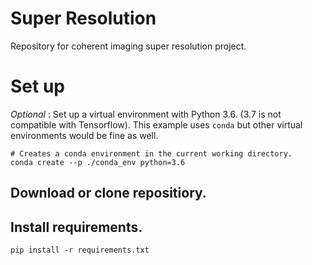 # Super Resolution
Repository for coherent imaging super resolution project.


# Set up
*Optional* :
Set up a virtual environment with Python 3.6.  (3.7 is not compatible with Tensorflow).
This example uses `conda` but other virtual environments would be fine as well.

<pre><code># Creates a conda environment in the current working directory.
conda create --p ./conda_env python=3.6
</code></pre>
## Download or clone repositiory.
## Install requirements.
`pip install -r requirements.txt`

